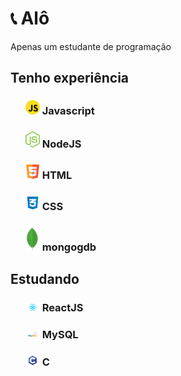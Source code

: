 <h1>📞 Alô</h1>
Apenas um estudante de programação
<h2>Tenho experiência</h2>
<ul type="none">
  <li> <h3><img width="23px" src="javascript.png">  Javascript</h3>
  <li> <h3><img width="23px" src="nodejs.png">  NodeJS</h3>
  <li> <h3><img width="23px" src="html.png">  HTML</h3>
  <li> <h3><img width="23px" src="css.png">  CSS</h3>
  <li> <h3><img width="23px" src="mongodb.png">  mongogdb</h3>
</ul>
<h2>Estudando</h2>
<ul type="none">
  <li> <h3><img width="23px" src="reactjs.png">  ReactJS</h3>
  <li> <h3><img width="23px" src="mysql.png">  MySQL</h3>
  <li> <h3><img width="23px" src="c.png">  C</h3>
</ul>
